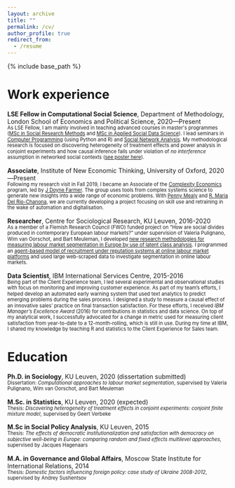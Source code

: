 ```yaml
---
layout: archive
title: ""
permalink: /cv/
author_profile: true
redirect_from:
  - /resume
---
```


{% include base_path %}

Work experience
======
__LSE Fellow in Computational Social Science__, Department of Methodology, London School of Economics and Political Science, 2020—Present
<br>
<span style="font-size:0.8em; line-height: 1.2em; display: block;">As LSE Fellow, I am mainly involved in teaching advanced courses in master's programmes ([MSc in Social Research Methods](https://www.lse.ac.uk/Methodology/Study/MSc-Social-Research-Methods) and [MSc in Applied Social Data Science](https://www.lse.ac.uk/Methodology/Study/MSc-Applied-Social-Data-Science)). I lead seminars in [Computer Programming](https://www.lse.ac.uk/resources/calendar/courseGuides/MY/2019_MY570.htm) (using Python and R) and [Social Network Analysis](https://www.lse.ac.uk/resources/calendar/courseGuides/MY/2019_MY561.htm). My methodological research is focused on discovering heterogeneity of treatment effects and power analysis in conjoint experiments and how causal inference fails under violation of _no interference_ assumption in networked social contexts ([see poster here](/portfolio/NetworkInterference/)).</span>

__Associate__, Institute of New Economic Thinking, University of Oxford, 2020—Present
<br>
<span style="font-size:0.8em; line-height: 1.2em; display: block;">Following my research visit in Fall 2019, I became an Associate of the [Complexity Economics](https://www.inet.ox.ac.uk/research/programmes/complexity-economics/) program, led by [J Doyne Farmer](https://www.inet.ox.ac.uk/people/j-doyne-farmer/). The group uses tools from complex systems science to generate new insights into a wide range of economic problems. With [Penny Mealy](https://www.inet.ox.ac.uk/people/penny-mealy/) and [R. Maria Del Rio-Chanona](https://www.inet.ox.ac.uk/people/rita-maria-del-rio-chanona/), we are currently developing a project focusing on skill use and retraining in the wake of automation and digitalisation.</span>

__Researcher__, Centre for Sociological Research, KU Leuven, 2016-2020
<br>
<span style="font-size:0.8em; line-height: 1.2em; display: block;">As a member of a Flemish Research Council (FWO) funded project on “How are social divides produced in contemporary European labour markets?” under supervision of Valeria Pulignano, Wim van Oorschot, and Bart Meuleman, I developed [new research methodologies for measuring labour market segmentation in Europe by use of latent class analysis](/publication/LukacDoerflingerPulignano_2019_SIR/). I programmed an [agent-based model of recruitment under reputation systems at online labour market platforms](/publication/LukacGrow_2020_JCSS) and used large web-scraped data to investigate segmentation in online labour markets.</span>

__Data Scientist__, IBM International Services Centre, 2015-2016
<br>
<span style="font-size:0.8em; line-height: 1.2em; display: block;">Being part of the Client Experience team, I led several experimental and observational studies with focus on monitoring and improving customer experience. As part of my team’s efforts, I helped develop an automated early warning system that used text analytics to predict emerging problems during the sales process. I designed a study to measure a causal effect of an innovative sales’ practice on final transaction satisfaction. For these efforts, I received _IBM Manager’s Excellence Award_ (2016) for contributions in statistics and data science. On top of my analytical work, I successfully advocated for a change in metric used for measuring client satisfaction from year-to-date to a 12-month-rolling, which is still in use. During my time at IBM, I shared my knowledge by teaching R and statistics to the Client Experience for Sales team.</span>

  
Education
======
__Ph.D. in Sociology__, KU Leuven, 2020 (dissertation submitted)
<br>
<span style="font-size:0.8em; line-height: 1.2em; display: block;">Dissertation: _Computational approaches to labour market segmentation_, supervised by Valeria Pulignano, Wim van Oorschot, and Bart Meuleman</span>

__M.Sc. in Statistics__, KU Leuven, 2020 (expected)
<br>
<span style="font-size:0.8em; line-height: 1.2em; display: block;">Thesis: _Discovering heterogeneity of treatment effects in conjoint experiments: conjoint finite mixture model_, supervised by Geert Verbeke</span>

__M.Sc in Social Policy Analysis__, KU Leuven, 2015
<br>
<span style="font-size:0.8em; line-height: 1.2em; display: block;">Thesis: _The effects of democratic institutionalization and satisfaction with democracy on subjective well-being in Europe: comparing random and fixed effects multilevel approaches_, supervised by Jacques Hagenaars</span>

__M.A. in Governance and Global Affairs__, Moscow State Institute for International Relations, 2014
<br>
<span style="font-size:0.8em; line-height: 1.2em; display: block;">Thesis: _Domestic factors influencing foreign policy: case study of Ukraine 2008-2012_, supervised by Andrey Sushentsov</span>

